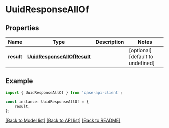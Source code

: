 # UuidResponseAllOf


## Properties

Name | Type | Description | Notes
------------ | ------------- | ------------- | -------------
**result** | [**UuidResponseAllOfResult**](UuidResponseAllOfResult.md) |  | [optional] [default to undefined]

## Example

```typescript
import { UuidResponseAllOf } from 'qase-api-client';

const instance: UuidResponseAllOf = {
    result,
};
```

[[Back to Model list]](../README.md#documentation-for-models) [[Back to API list]](../README.md#documentation-for-api-endpoints) [[Back to README]](../README.md)
